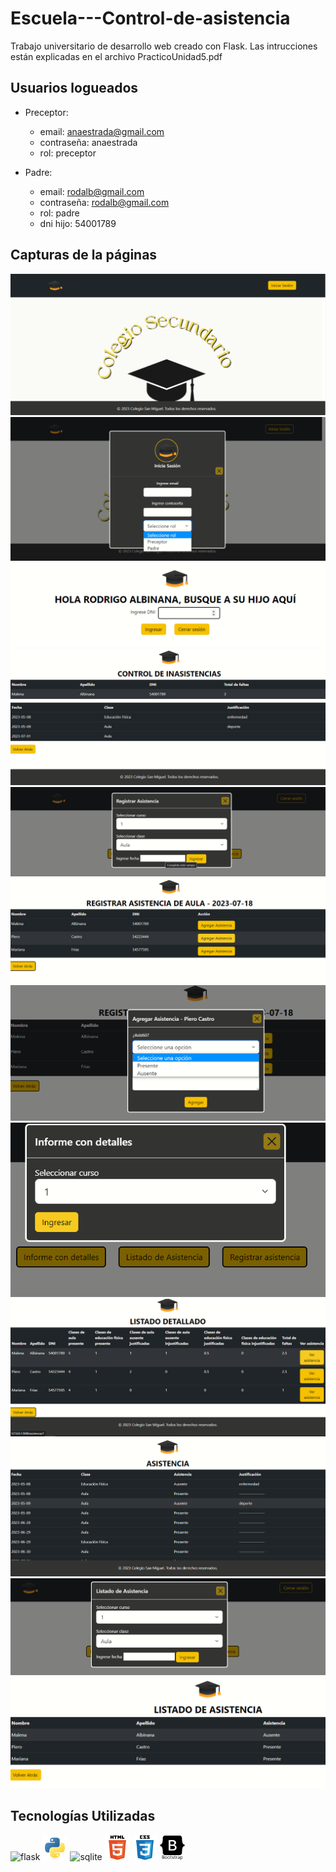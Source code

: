 # Escuela---Control-de-asistencia
Trabajo universitario de desarrollo web creado con Flask. Las intrucciones están explicadas en el archivo PracticoUnidad5.pdf

## Usuarios logueados

* Preceptor:
  * email: anaestrada@gmail.com
  * contraseña: anaestrada
  * rol: preceptor

* Padre:
  * email: rodalb@gmail.com
  * contraseña: rodalb@gmail.com
  * rol: padre
  * dni hijo: 54001789

## Capturas de la páginas

<img src="login.png">
<img src="login 2.png">
<img src="index padre.png">
<img src="asistencias.png">
<img src="registrar asistencia.png">
<img src="registrar asistencia 2.png">
<img src="registrar asistencia 3.png">
<img src="informe.png">
<img src="informe 2.png">
<img src="informe 3.png">
<img src="listado.png">
<img src="listado 2.png">


## Tecnologías Utilizadas

<div>
<img src="https://www.vectorlogo.zone/logos/pocoo_flask/pocoo_flask-icon.svg" alt="flask" width="40" height="40"/>
<img src="https://raw.githubusercontent.com/devicons/devicon/master/icons/python/python-original.svg" alt="python" width="40" height="40"/>
<img src="https://www.vectorlogo.zone/logos/sqlite/sqlite-icon.svg" alt="sqlite" width="40" height="40"/>
<img src="https://raw.githubusercontent.com/devicons/devicon/master/icons/html5/html5-original-wordmark.svg" alt="html5" width="40" height="40"/>
<img src="https://raw.githubusercontent.com/devicons/devicon/master/icons/css3/css3-original-wordmark.svg" alt="css3" width="40" height="40"/>
<img src="https://raw.githubusercontent.com/devicons/devicon/master/icons/bootstrap/bootstrap-plain-wordmark.svg" alt="bootstrap" width="40" height="40"/>
</div>
